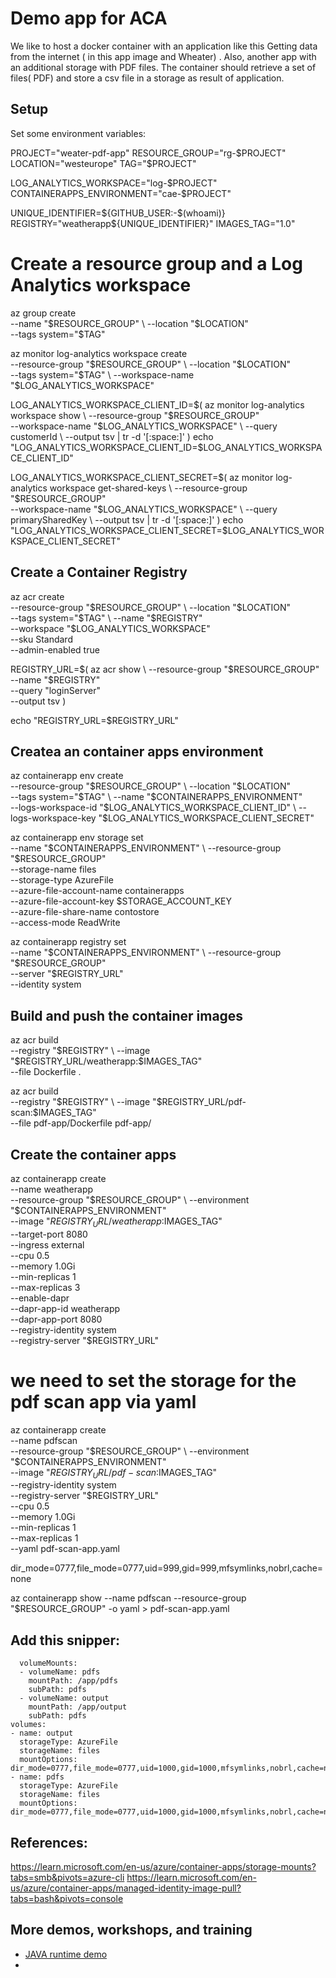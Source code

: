 # Demo app for ACA

We like to host a docker container with an application like this Getting data from the internet ( in this app image and Wheater) . Also, another app  with an additional storage with PDF files. The container should retrieve a set of files( PDF) and store a csv file in a storage as result of application.


## Setup

Set some environment variables:

PROJECT="weater-pdf-app"
RESOURCE_GROUP="rg-$PROJECT"
LOCATION="westeurope"
TAG="$PROJECT"

LOG_ANALYTICS_WORKSPACE="log-$PROJECT"
CONTAINERAPPS_ENVIRONMENT="cae-$PROJECT"

UNIQUE_IDENTIFIER=${GITHUB_USER:-$(whoami)}
REGISTRY="weatherapp${UNIQUE_IDENTIFIER}"
IMAGES_TAG="1.0"

# Create a resource group and a Log Analytics workspace
az group create \
  --name "$RESOURCE_GROUP" \
  --location "$LOCATION" \
  --tags system="$TAG"

az monitor log-analytics workspace create \
  --resource-group "$RESOURCE_GROUP" \
  --location "$LOCATION" \
  --tags system="$TAG" \
  --workspace-name "$LOG_ANALYTICS_WORKSPACE"

LOG_ANALYTICS_WORKSPACE_CLIENT_ID=$(
  az monitor log-analytics workspace show \
    --resource-group "$RESOURCE_GROUP" \
    --workspace-name "$LOG_ANALYTICS_WORKSPACE" \
    --query customerId  \
    --output tsv | tr -d '[:space:]'
)
echo "LOG_ANALYTICS_WORKSPACE_CLIENT_ID=$LOG_ANALYTICS_WORKSPACE_CLIENT_ID"

LOG_ANALYTICS_WORKSPACE_CLIENT_SECRET=$(
  az monitor log-analytics workspace get-shared-keys \
    --resource-group "$RESOURCE_GROUP" \
    --workspace-name "$LOG_ANALYTICS_WORKSPACE" \
    --query primarySharedKey \
    --output tsv | tr -d '[:space:]'
)
echo "LOG_ANALYTICS_WORKSPACE_CLIENT_SECRET=$LOG_ANALYTICS_WORKSPACE_CLIENT_SECRET"

## Create a Container Registry
az acr create \
  --resource-group "$RESOURCE_GROUP" \
  --location "$LOCATION" \
  --tags system="$TAG" \
  --name "$REGISTRY" \
  --workspace "$LOG_ANALYTICS_WORKSPACE" \
  --sku Standard \
  --admin-enabled true

REGISTRY_URL=$(
  az acr show \
    --resource-group "$RESOURCE_GROUP" \
    --name "$REGISTRY" \
    --query "loginServer" \
    --output tsv
)

echo "REGISTRY_URL=$REGISTRY_URL"

## Createa an container apps environment
az containerapp env create \
    --resource-group "$RESOURCE_GROUP" \
    --location "$LOCATION" \
    --tags system="$TAG" \
    --name "$CONTAINERAPPS_ENVIRONMENT" \
    --logs-workspace-id "$LOG_ANALYTICS_WORKSPACE_CLIENT_ID" \
    --logs-workspace-key "$LOG_ANALYTICS_WORKSPACE_CLIENT_SECRET"

az containerapp env storage set \
    --name "$CONTAINERAPPS_ENVIRONMENT" \
    --resource-group "$RESOURCE_GROUP" \
    --storage-name files \
    --storage-type AzureFile \
    --azure-file-account-name containerapps \
    --azure-file-account-key $STORAGE_ACCOUNT_KEY \
    --azure-file-share-name contostore \
    --access-mode ReadWrite

az containerapp registry set \
    --name "$CONTAINERAPPS_ENVIRONMENT" \
    --resource-group "$RESOURCE_GROUP" \
    --server "$REGISTRY_URL" \
    --identity system 


## Build and push the container images
az acr build \
  --registry "$REGISTRY" \
  --image "$REGISTRY_URL/weatherapp:$IMAGES_TAG" \
  --file Dockerfile .

az acr build \
  --registry "$REGISTRY" \
  --image "$REGISTRY_URL/pdf-scan:$IMAGES_TAG" \
  --file pdf-app/Dockerfile pdf-app/


## Create the container apps
az containerapp create \
  --name weatherapp \
  --resource-group "$RESOURCE_GROUP" \
  --environment "$CONTAINERAPPS_ENVIRONMENT" \
  --image "$REGISTRY_URL/weatherapp:$IMAGES_TAG" \
  --target-port 8080 \
  --ingress external \
  --cpu 0.5 \
  --memory 1.0Gi \
  --min-replicas 1 \
  --max-replicas 3 \
  --enable-dapr \
  --dapr-app-id weatherapp \
  --dapr-app-port 8080 \
  --registry-identity system \
  --registry-server "$REGISTRY_URL" 

# we need to set the storage for the pdf scan app via yaml

az containerapp create \
  --name pdfscan \
  --resource-group "$RESOURCE_GROUP" \
  --environment "$CONTAINERAPPS_ENVIRONMENT" \
  --image "$REGISTRY_URL/pdf-scan:$IMAGES_TAG" \
  --registry-identity system \
  --registry-server "$REGISTRY_URL" \
  --cpu 0.5 \
  --memory 1.0Gi \
  --min-replicas 1 \
  --max-replicas 1 \
  --yaml pdf-scan-app.yaml 

dir_mode=0777,file_mode=0777,uid=999,gid=999,mfsymlinks,nobrl,cache=none

az containerapp show --name pdfscan --resource-group "$RESOURCE_GROUP" -o yaml > pdf-scan-app.yaml

## Add this snipper:

      volumeMounts:
      - volumeName: pdfs
        mountPath: /app/pdfs
        subPath: pdfs
      - volumeName: output
        mountPath: /app/output
        subPath: pdfs
    volumes:
    - name: output
      storageType: AzureFile
      storageName: files
      mountOptions: dir_mode=0777,file_mode=0777,uid=1000,gid=1000,mfsymlinks,nobrl,cache=none
    - name: pdfs
      storageType: AzureFile
      storageName: files
      mountOptions: dir_mode=0777,file_mode=0777,uid=1000,gid=1000,mfsymlinks,nobrl,cache=none


## References:

https://learn.microsoft.com/en-us/azure/container-apps/storage-mounts?tabs=smb&pivots=azure-cli
https://learn.microsoft.com/en-us/azure/container-apps/managed-identity-image-pull?tabs=bash&pivots=console

## More demos, workshops, and training

- [JAVA runtime demo](https://azure.github.io/aca-java-runtimes-workshop/)
- 